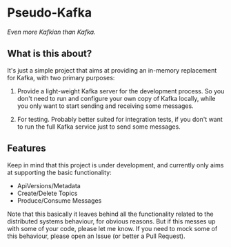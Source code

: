 # Pseudo-Kafka

_Even more Kafkian than Kafka._


## What is this about?

It's just a simple project that aims at providing an in-memory replacement for Kafka, with two primary purposes:

1. Provide a light-weight Kafka server for the development process. So you don't need to run and configure your own copy of Kafka locally, while you only want to start sending and receiving some messages.

2. For testing. Probably better suited for integration tests, if you don't want to run the full Kafka service just to send some messages.

## Features

Keep in mind that this project is under development, and currently only aims at supporting the basic functionality:

- ApiVersions/Metadata
- Create/Delete Topics
- Produce/Consume Messages

Note that this basically it leaves behind all the functionality related to the distributed systems behaviour, for obvious reasons. But if this messes up with some of your code, please let me know. If you need to mock some of this behaviour, please open an Issue (or better a Pull Request).
